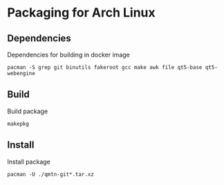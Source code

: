 # Packaging for Arch Linux

## Dependencies
Dependencies for building in docker image
```
pacman -S grep git binutils fakeroot gcc make awk file qt5-base qt5-webengine
```

## Build
Build package
```
makepkg
```

## Install
Install package
```
pacman -U ./qmtn-git*.tar.xz
```
